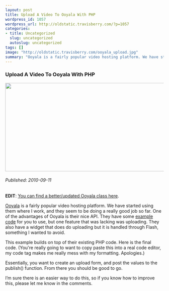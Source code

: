 ```yaml
--- 
layout: post
title: Upload A Video To Ooyala With PHP
wordpress_id: 1057
wordpress_url: http://oldstatic.travisberry.com/?p=1057
categories: 
- title: Uncategorized
  slug: uncategorized
  autoslug: uncategorized
tags: []
image: "http://oldstatic.travisberry.com/ooyala_upload.jpg"
summary: "Ooyala is a fairly popular video hosting platform. We have started using them where I work, and they seem to be doing a really good job so far."
---
```

<article class="post clearfix">
  <h3>Upload A Video To Ooyala With PHP</h3>
  <a href="http://www.cl.cam.ac.uk/Relics/archive_photos.html" class="postImageLink"><img src="http://oldstatic.travisberry.com/ooyala_upload.jpg" alt="" class="thumbnail alignleft" width=640 height=280 /></a>
  <h6>Published: 2010-09-11</h6>

**EDIT**: [You can find a better/updated Ooyala class here](https://github.com/ninetwentyfour/Ooyala-Uploader).

[Ooyala](http://www.ooyala.com/) is a fairly popular video hosting platform. We have started using them where I work, and they seem to be doing a really good job so far. One of the advantages of Ooyala is their nice API. They have some [example code](http://www.ooyala.com/support/docs/backlot_api#example) for you to use, but one feature that was lacking was uploading. They also have a widget that does do uploading but it is handled through Flash, something I wanted to avoid.

This example builds on top of their existing PHP code. Here is the final code. (You're really going to want to copy paste this into a real code editor, my code tag makes me really mess with my formatting. Apologies.)

<script src="https://gist.github.com/1177051.js?file=example1.php"></script>

Essentially, you want to create an upload form, and post the values to the publish() function. From there you should be good to go.

I’m sure there is an easier way to do this, so if you know how to improve this, please let me know in the comments.

</article>